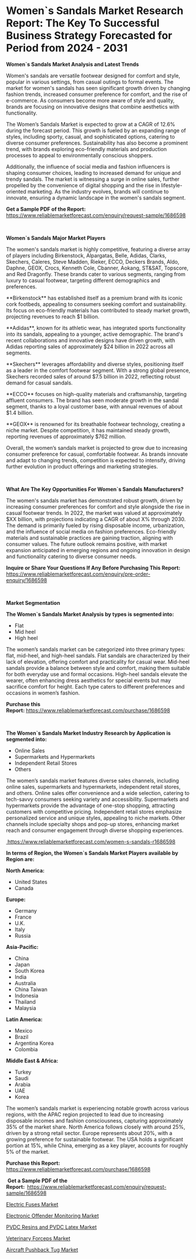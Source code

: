 <p><h1>Women`s Sandals Market Research Report: The Key To Successful Business Strategy Forecasted for Period from 2024 - 2031</h1></p><p><strong>Women`s Sandals Market Analysis and Latest Trends</strong></p>
<p><p>Women's sandals are versatile footwear designed for comfort and style, popular in various settings, from casual outings to formal events. The market for women's sandals has seen significant growth driven by changing fashion trends, increased consumer preference for comfort, and the rise of e-commerce. As consumers become more aware of style and quality, brands are focusing on innovative designs that combine aesthetics with functionality.</p><p>The Women’s Sandals Market is expected to grow at a CAGR of 12.6% during the forecast period. This growth is fueled by an expanding range of styles, including sporty, casual, and sophisticated options, catering to diverse consumer preferences. Sustainability has also become a prominent trend, with brands exploring eco-friendly materials and production processes to appeal to environmentally conscious shoppers. </p><p>Additionally, the influence of social media and fashion influencers is shaping consumer choices, leading to increased demand for unique and trendy sandals. The market is witnessing a surge in online sales, further propelled by the convenience of digital shopping and the rise in lifestyle-oriented marketing. As the industry evolves, brands will continue to innovate, ensuring a dynamic landscape in the women's sandals segment.</p></p>
<p><strong>Get a Sample PDF of the Report:&nbsp;</strong> <a href="https://www.reliablemarketforecast.com/enquiry/request-sample/1686598?utm_campaign=1108&utm_medium=2&utm_source=Github&utm_content=ia&utm_term=19102024&utm_id=womens-sandals">https://www.reliablemarketforecast.com/enquiry/request-sample/1686598</a></p>
<p>&nbsp;</p>
<p><strong>Women`s Sandals Major Market Players</strong></p>
<p><p>The women's sandals market is highly competitive, featuring a diverse array of players including Birkenstock, Alpargatas, Belle, Adidas, Clarks, Skechers, Caleres, Steve Madden, Rieker, ECCO, Deckers Brands, Aldo, Daphne, GEOX, Crocs, Kenneth Cole, Cbanner, Aokang, ST&SAT, Topscore, and Red Dragonfly. These brands cater to various segments, ranging from luxury to casual footwear, targeting different demographics and preferences.</p><p>**Birkenstock** has established itself as a premium brand with its iconic cork footbeds, appealing to consumers seeking comfort and sustainability. Its focus on eco-friendly materials has contributed to steady market growth, projecting revenues to reach $1 billion.</p><p>**Adidas**, known for its athletic wear, has integrated sports functionality into its sandals, appealing to a younger, active demographic. The brand's recent collaborations and innovative designs have driven growth, with Adidas reporting sales of approximately $24 billion in 2022 across all segments.</p><p>**Skechers** leverages affordability and diverse styles, positioning itself as a leader in the comfort footwear segment. With a strong global presence, Skechers recorded sales of around $7.5 billion in 2022, reflecting robust demand for casual sandals.</p><p>**ECCO** focuses on high-quality materials and craftsmanship, targeting affluent consumers. The brand has seen moderate growth in the sandal segment, thanks to a loyal customer base, with annual revenues of about $1.4 billion.</p><p>**GEOX** is renowned for its breathable footwear technology, creating a niche market. Despite competition, it has maintained steady growth, reporting revenues of approximately $762 million.</p><p>Overall, the women’s sandals market is projected to grow due to increasing consumer preference for casual, comfortable footwear. As brands innovate and adapt to changing trends, competition is expected to intensify, driving further evolution in product offerings and marketing strategies.</p></p>
<p>&nbsp;</p>
<p><strong>What Are The Key Opportunities For Women`s Sandals Manufacturers?</strong></p>
<p><p>The women's sandals market has demonstrated robust growth, driven by increasing consumer preferences for comfort and style alongside the rise in casual footwear trends. In 2022, the market was valued at approximately $XX billion, with projections indicating a CAGR of about X% through 2030. The demand is primarily fueled by rising disposable income, urbanization, and the influence of social media on fashion preferences. Eco-friendly materials and sustainable practices are gaining traction, aligning with consumer values. The future outlook remains positive, with market expansion anticipated in emerging regions and ongoing innovation in design and functionality catering to diverse consumer needs.</p></p>
<p><strong>Inquire or Share Your Questions If Any Before Purchasing This Report:</strong> <a href="https://www.reliablemarketforecast.com/enquiry/pre-order-enquiry/1686598?utm_campaign=1108&utm_medium=2&utm_source=Github&utm_content=ia&utm_term=19102024&utm_id=womens-sandals">https://www.reliablemarketforecast.com/enquiry/pre-order-enquiry/1686598</a></p>
<p>&nbsp;</p>
<p><strong>Market Segmentation</strong></p>
<p><strong>The Women`s Sandals Market Analysis by types is segmented into:</strong></p>
<p><ul><li>Flat</li><li>Mid heel</li><li>High heel</li></ul></p>
<p><p>The women’s sandals market can be categorized into three primary types: flat, mid-heel, and high-heel sandals. Flat sandals are characterized by their lack of elevation, offering comfort and practicality for casual wear. Mid-heel sandals provide a balance between style and comfort, making them suitable for both everyday use and formal occasions. High-heel sandals elevate the wearer, often enhancing dress aesthetics for special events but may sacrifice comfort for height. Each type caters to different preferences and occasions in women’s fashion.</p></p>
<p><strong>Purchase this Report:&nbsp;</strong><a href="https://www.reliablemarketforecast.com/purchase/1686598?utm_campaign=1108&utm_medium=2&utm_source=Github&utm_content=ia&utm_term=19102024&utm_id=womens-sandals">https://www.reliablemarketforecast.com/purchase/1686598</a></p>
<p>&nbsp;</p>
<p><strong>The Women`s Sandals Market Industry Research by Application is segmented into:</strong></p>
<p><ul><li>Online Sales</li><li>Supermarkets and Hypermarkets</li><li>Independent Retail Stores</li><li>Others</li></ul></p>
<p><p>The women’s sandals market features diverse sales channels, including online sales, supermarkets and hypermarkets, independent retail stores, and others. Online sales offer convenience and a wide selection, catering to tech-savvy consumers seeking variety and accessibility. Supermarkets and hypermarkets provide the advantage of one-stop shopping, attracting customers with competitive pricing. Independent retail stores emphasize personalized service and unique styles, appealing to niche markets. Other channels include specialty shops and pop-up stores, enhancing market reach and consumer engagement through diverse shopping experiences.</p></p>
<p><a href="https://www.reliablemarketforecast.com/women-s-sandals-r1686598?utm_campaign=1108&utm_medium=2&utm_source=Github&utm_content=ia&utm_term=19102024&utm_id=womens-sandals">&nbsp;https://www.reliablemarketforecast.com/women-s-sandals-r1686598</a></p>
<p><strong>In terms of Region, the Women`s Sandals Market Players available by Region are:</strong></p>
<p>
    <p> <strong> North America: </strong>
        <ul>
            <li>United States</li>
            <li>Canada</li>
        </ul>
        </p> 
    <p> <strong> Europe: </strong>
        <ul>
            <li>Germany</li>
            <li>France</li>
            <li>U.K.</li>
            <li>Italy</li>
            <li>Russia</li>
        </ul>
        </p> 
    <p> <strong> Asia-Pacific: </strong>
        <ul>
            <li>China</li>
            <li>Japan</li>
            <li>South Korea</li>
            <li>India</li>
            <li>Australia</li>
            <li>China Taiwan</li>
            <li>Indonesia</li>
            <li>Thailand</li>
            <li>Malaysia</li>
        </ul>
        </p> 
    <p> <strong> Latin America: </strong>
        <ul>
            <li>Mexico</li>
            <li>Brazil</li>
            <li>Argentina Korea</li>
            <li>Colombia</li>
        </ul>
        </p> 
    <p> <strong> Middle East & Africa: </strong>
        <ul>
            <li>Turkey</li>
            <li>Saudi</li>
            <li>Arabia</li>
            <li>UAE</li>
            <li>Korea</li>
        </ul>
    </p>
    </p>
<p><p>The women’s sandals market is experiencing notable growth across various regions, with the APAC region projected to lead due to increasing disposable incomes and fashion consciousness, capturing approximately 35% of the market share. North America follows closely with around 25%, driven by a strong retail sector. Europe represents about 20%, with a growing preference for sustainable footwear. The USA holds a significant portion at 15%, while China, emerging as a key player, accounts for roughly 5% of the market.</p></p>
<p><strong>Purchase this Report: </strong><a href="https://www.reliablemarketforecast.com/purchase/1686598?utm_campaign=1108&utm_medium=2&utm_source=Github&utm_content=ia&utm_term=19102024&utm_id=womens-sandals">https://www.reliablemarketforecast.com/purchase/1686598</a></p>
<p>&nbsp;<strong>Get a Sample PDF of the Report:&nbsp;&nbsp;</strong><a href="https://www.reliablemarketforecast.com/enquiry/request-sample/1686598?utm_campaign=1108&utm_medium=2&utm_source=Github&utm_content=ia&utm_term=19102024&utm_id=womens-sandals">https://www.reliablemarketforecast.com/enquiry/request-sample/1686598</a></p>
<p><strong></strong></p>
<p><p><a href="https://www.linkedin.com/pulse/analyzing-global-electric-fuses-market-growth-prospects-future-qefoc?utm_campaign=1108&utm_medium=2&utm_source=Github&utm_content=ia&utm_term=19102024&utm_id=womens-sandals">Electric Fuses Market</a></p><p><a href="https://www.linkedin.com/pulse/electronic-offender-monitoring-market-emerging-trends-future-pesnc?utm_campaign=1108&utm_medium=2&utm_source=Github&utm_content=ia&utm_term=19102024&utm_id=womens-sandals">Electronic Offender Monitoring Market</a></p><p><a href="https://github.com/nekolalrclippo/Market-Research-Report-List-1/blob/main/pvdc-resins-and-pvdc-latex-market.md?utm_campaign=1108&utm_medium=2&utm_source=Github&utm_content=ia&utm_term=19102024&utm_id=womens-sandals">PVDC Resins and PVDC Latex Market</a></p><p><a href="https://github.com/cecilebbruhter/Market-Research-Report-List-1/blob/main/veterinary-forceps-market.md?utm_campaign=1108&utm_medium=2&utm_source=Github&utm_content=ia&utm_term=19102024&utm_id=womens-sandals">Veterinary Forceps Market</a></p><p><a href="https://issuu.com/reportprime-2/docs/aircraft-pushback-tug-market-size-2_3a4bb71d12012b?utm_campaign=1108&utm_medium=2&utm_source=Github&utm_content=ia&utm_term=19102024&utm_id=womens-sandals">Aircraft Pushback Tug Market</a></p></p>